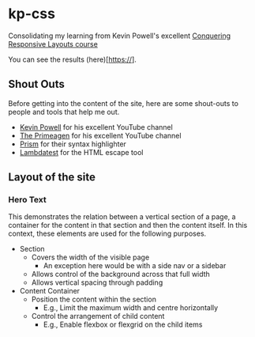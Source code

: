 kp-css
======

Consolidating my learning from Kevin Powell's excellent 
[Conquering Responsive Layouts course](https://courses.kevinpowell.co/conquering-responsive-layouts)

You can see the results (here)[[https://](https://simonbuckner.github.io/kp-css/)].

Shout Outs
----------

Before getting into the content of the site, here are some shout-outs to people
and tools that help me out.

  - [Kevin Powell](https://www.youtube.com/@KevinPowell) for his excellent YouTube channel
  - [The Primeagen](https://www.youtube.com/c/theprimeagen) for his excellent YouTube channel
  - [Prism](https://prismjs.com/) for their syntax highlighter
  - [Lambdatest](https://www.lambdatest.com/free-online-tools/html-escape) for the HTML escape tool

Layout of the site
------------------

### Hero Text

This demonstrates the relation between a vertical section of a page, a container
for the content in that section and then the content itself. In this context,
these elements are used for the following purposes.

- Section
    - Covers the width of the visible page
        - An exception here would be with a side nav or a sidebar
    - Allows control of the background across that full width
    - Allows vertical spacing through padding
- Content Container
    - Position the content within the section
        - E.g., Limit the maximum width and centre horizontally
    - Control the arrangement of child content
        - E.g., Enable flexbox or flexgrid on the child items

